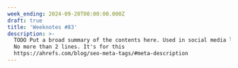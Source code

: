 ```yaml
---
week_ending: 2024-09-20T00:00:00.000Z
draft: true
title: 'Weeknotes #83'
description: >-
  TODO Put a broad summary of the contents here. Used in social media links etc.
  No more than 2 lines. It's for this
  https://ahrefs.com/blog/seo-meta-tags/#meta-description
---
```



